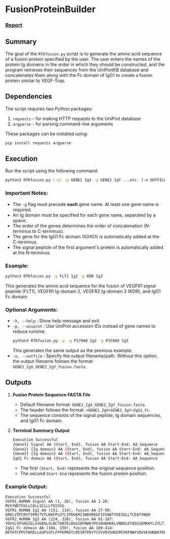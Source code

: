 # FusionProteinBuilder

### [Report](https://philippeffer.github.io/FusionProteinBuilder/)

## Summary

The goal of the `RTKfusion.py` script is to generate the amino acid sequence of a fusion protein specified by the user. The user enters the names of the protein Ig domains in the order in which they should be constructed, and the program retrieves their sequences from the UniProtKB database and concatenates them along with the Fc domain of IgG1 to create a fusion protein similar to VEGF-Trap.

## Dependencies

The script requires two Python packages:

1. `requests` - for making HTTP requests to the UniProt database
2. `argparse` - for parsing command-line arguments

These packages can be installed using:
```sh
pip install requests argparse
```

## Execution

Run the script using the following command:
```sh
python3 RTKfusion.py [-p] -g GENE1 IgX -g GENE2 IgY ...etc. [-o OUTFILE]
```
### Important Notes:
- The `-g` flag must precede **each** gene name. At least one gene name is required.
- An Ig domain must be specified for each gene name, separated by a space.
- The order of the genes determines the order of concatenation (N-terminus to C-terminus).
- The gene for the IgG1 Fc domain (IGHG1) is automatically added at the C-terminus.
- The signal peptide of the first argument's protein is automatically added at the N-terminus.

### Example:
```sh
python3 RTKfusion.py -g FLT1 Ig2 -g KDR Ig3
```
This generates the amino acid sequence for the fusion of VEGFR1 signal peptide (FLT1), VEGFR1 Ig-domain 2, VEGFR2 Ig-domain 3 (KDR), and IgG1 Fc domain.

### Optional Arguments:
- `-h, --help` : Show help message and exit.
- `-p, --uniprot` : Use UniProt accession IDs instead of gene names to reduce runtime.
  ```sh
  python3 RTKfusion.py -p -g P17948 Ig2 -g P35968 Ig3
  ```
  This generates the same output as the previous example.
- `-o, --outfile` : Specify the output filename/path. Without this option, the output filename follows the format: `GENE1_IgX_GENE2_IgY_fusion.fasta`.

## Outputs

1. **Fusion Protein Sequence FASTA File**
   - Default filename format: `GENE1_IgX_GENE2_IgY_fusion.fasta`.
   - The header follows the format: `>GENE1_IgX+GENE2_IgY+IgG1_Fc`.
   - The sequence consists of the signal peptide, Ig domain sequences, and IgG1 Fc domain.

2. **Terminal Summary Output**
   ```sh
   Execution Successful
   {Gene1} Signal AA (Start, End), fusion AA Start-End: AA_Sequence
   {Gene1} {Ig domain} AA (Start, End), fusion AA Start-End: AA_Sequence
   {Gene2} {Ig domain} AA (Start, End), fusion AA Start-End: AA_Sequence
   IgG1 Fc domain AA (Start, End), fusion AA Start-End: AA_Sequence
   ```
   - The first `(Start, End)` represents the original sequence position.
   - The second `Start-End` represents the fusion protein position.

### Example Output:
```
Execution Successful
VGFR1_HUMAN Signal AA (1, 26), fusion AA 1-26: MVSYWDTGVLLCALLSCLLLTGSSSG
VGFR1_HUMAN Ig2 AA (151, 214), fusion AA 27-90: GRELVIPCRVTSPNITVTLKKFPLDTLIPDGKRIIWDSRKGFIISNATYKEIGLLTCEATVNGH
VGFR2_HUMAN Ig3 AA (224, 320), fusion AA 91-187: YDVVLSPSHGIELSVGEKLVLNCTARTELNVGIDFNWEYPSSKHQHKKLVNRDLKTQSGSEMKKFLSTLTIDGVTRSDQGLYTCAASSGLMTKKNST
IgG1 Fc domain AA (104, 330), fusion AA 189-414: DKTHTCPPCPAPELLGGPSVFLFPPKPKDTLMISRTPEVTCVVVDVSHEDPEVKFNWYVDGVEVHNAKTKPREEQYNSTYRVVSVLTVLHQDWLNGKEYKCKVSNKALPAPIEKTISKAKGQPREPQVYTLPPSRDELTKNQVSLTCLVKGFYPSDIAVEWESNGQPENNYKTTPPVLDSDGSFFLYSKLTVDKSRWQQGNVFSCSVMHEALHNHYTQKSLSLSPGK
```
